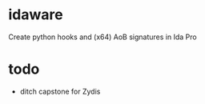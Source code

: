 # idaware
Create python hooks and (x64) AoB signatures in Ida Pro 

# todo 
* ditch capstone for Zydis
